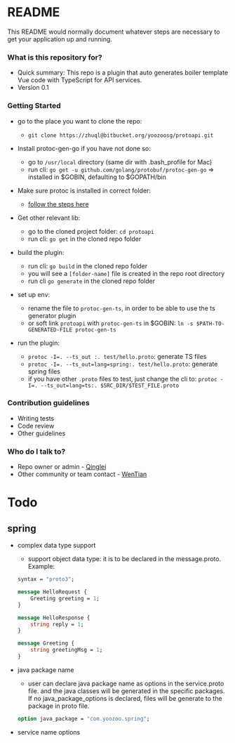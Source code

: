 # README #

This README would normally document whatever steps are necessary to get your application up and running.

### What is this repository for? ###

* Quick summary: This repo is a plugin that auto generates boiler template Vue code with TypeScript for API services.
* Version 0.1

### Getting Started ###

* go to the place you want to clone the repo:
    * `git clone https://zhuql@bitbucket.org/yoozoosg/protoapi.git`

* Install protoc-gen-go if you have not done so:
    * go to `/usr/local` directory (same dir with .bash_profile for Mac)
    * run cli: `go get -u github.com/golang/protobuf/protoc-gen-go` => installed in $GOBIN, defaulting to $GOPATH/bin

* Make sure protoc is installed in correct folder:
    * [follow the steps here](http://google.github.io/proto-lens/installing-protoc.html)

* Get other relevant lib:
    * go to the cloned project folder: `cd protoapi`
    * run cli: `go get` in the cloned repo folder

* build the plugin:
    * run cli: `go build` in the cloned repo folder
    * you will see a `[folder-name]` file is created in the repo root directory
    * run cli  `go generate` in the cloned repo folder

* set up env:
    * rename the file to `protoc-gen-ts`, in order to be able to use the ts generator plugin
    * or soft link `protoapi` with `protoc-gen-ts` in $GOBIN: `ln -s $PATH-TO-GENERATED-FILE protoc-gen-ts`

* run the plugin:
    * `protoc -I=. --ts_out :. test/hello.proto`:  generate TS files
    * `protoc -I=. --ts_out=lang=spring:. test/hello.proto`: generate spring files
    * if you have other `.proto` files to test, just change the cli to: `protoc -I=. --ts_out=lang=ts:. $SRC_DIR/$TEST_FILE.proto`


### Contribution guidelines ###

* Writing tests
* Code review
* Other guidelines

### Who do I talk to? ###

* Repo owner or admin - [Qinglei](ZHUQL@YOOZOO.COM)
* Other community or team contact - [WenTian](WengW@yoozoo.com)

# Todo

## spring ##

* complex data type support
  * support object data type: it is to be declared in the message.proto. Example:

  ```protobuf
  syntax = "proto3";

  message HelloRequest {
      Greeting greeting = 1;
  }

  message HelloResponse {
      string reply = 1;
  }

  message Greeting {
      string greetingMsg = 1;
  }
  ```

* java package name
  * user can declare java package name as options in the service.proto file. and the java classes will be generated in the specific packages. If no java_package_options is declared, files will be generate to the package in proto file.

  ```protobuf
  option java_package = "com.yoozoo.spring";
  ```

* service name options
